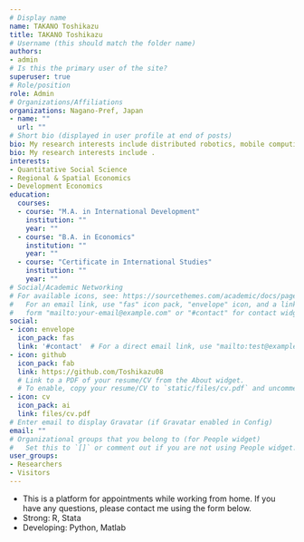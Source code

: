```yaml
---
# Display name
name: TAKANO Toshikazu
title: TAKANO Toshikazu
# Username (this should match the folder name)
authors:
- admin
# Is this the primary user of the site?
superuser: true
# Role/position
role: Admin
# Organizations/Affiliations
organizations: Nagano-Pref, Japan 
- name: "" 
  url: ""
# Short bio (displayed in user profile at end of posts)
bio: My research interests include distributed robotics, mobile computing and programmable matter.
bio: My research interests include .
interests:
- Quantitative Social Science
- Regional & Spatial Economics
- Development Economics
education: 
  courses: 
  - course: "M.A. in International Development"
    institution: ""
    year: ""
  - course: "B.A. in Economics"
    institution: ""
    year: ""
  - course: "Certificate in International Studies"
    institution: ""
    year: "" 
# Social/Academic Networking
# For available icons, see: https://sourcethemes.com/academic/docs/page-builder/#icons
#   For an email link, use "fas" icon pack, "envelope" icon, and a link in the
#   form "mailto:your-email@example.com" or "#contact" for contact widget.
social:
- icon: envelope 
  icon_pack: fas
  link: '#contact'  # For a direct email link, use "mailto:test@example.org".
- icon: github
  icon_pack: fab
  link: https://github.com/Toshikazu08
  # Link to a PDF of your resume/CV from the About widget.
  # To enable, copy your resume/CV to `static/files/cv.pdf` and uncomment the lines below.
- icon: cv
  icon_pack: ai
  link: files/cv.pdf
# Enter email to display Gravatar (if Gravatar enabled in Config)
email: ""
# Organizational groups that you belong to (for People widget)
#   Set this to `[]` or comment out if you are not using People widget.
user_groups:
- Researchers
- Visitors
---
```

- This is a platform for appointments while working from home. If you have any questions, please contact me using the form below.
- Strong: R, Stata
- Developing: Python, Matlab 
